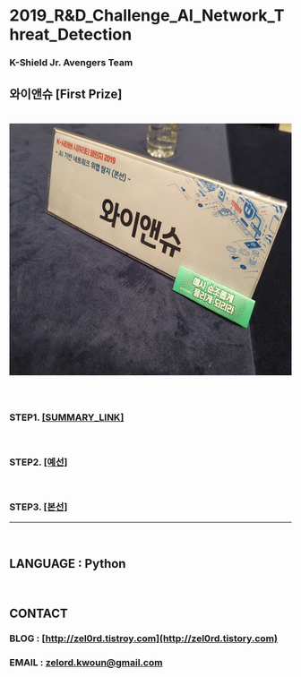**2019_R&D_Challenge_AI_Network_Threat_Detection**
==========
### K-Shield Jr. Avengers Team
## 와이앤슈 [First Prize]
<img src="https://github.com/zel0rd/2019_R-D_Challenge_AI_Network_Threat_Detection/blob/master/References/Table_Image.jpeg" width="600px" height="450px" ></img><br/>
==========

<br>
  
### STEP1. [[SUMMARY_LINK]](https://github.com/zel0rd/2019_R-D_Challenge_AI_Network_Threat_Detection/blob/master/README.md)
  
<br>

### STEP2. [[예선]](https://github.com/zel0rd/2019_R-D_Challenge_AI_Network_Threat_Detection/tree/master/1.예선)
  
<br>

### STEP3. [[본선]](https://github.com/zel0rd/2019_R-D_Challenge_AI_Network_Threat_Detection/tree/master/2.본선)

----

<br>

## LANGUAGE : Python

<br>

## CONTACT
### BLOG : [http://zel0rd.tistroy.com](http://zel0rd.tistory.com)
### EMAIL : zelord.kwoun@gmail.com
